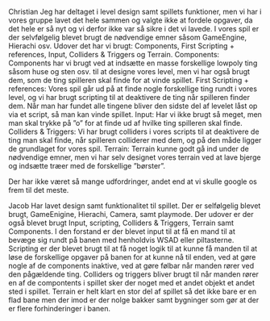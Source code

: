 Christian 
Jeg har deltaget i level design samt spillets funktioner, men vi har i vores gruppe lavet det hele sammen og valgte ikke at fordele opgaver, da det hele er så nyt og vi derfor ikke var så sikre i det vi lavede. 
I vores spil er der selvfølgelig blevet brugt de nødvendige emner såsom GameEngine, Hierachi osv.
Udover det har vi brugt: Components, First Scripting + references, Input, Colliders & Triggers og Terrain.
Components: Components har vi brugt ved at indsætte en masse forskellige lowpoly ting såsom huse og sten osv. til at designe vores level, men vi har også brugt dem, som de ting spilleren skal finde for at vinde spillet. 
First Scripting + references: Vores spil går ud på at finde nogle forskellige ting rundt i vores level, og vi har brugt scripting til at deaktivere de ting når spilleren finder dem. Når man har fundet alle tingene bliver den sidste del af levelet låst op via et script, så man kan vinde spillet.
Input: Har vi ikke brugt så meget, men man skal trykke på ”o” for at finde ud af hvilke ting spilleren skal finde. 
Colliders & Triggers: Vi har brugt colliders i vores scripts til at deaktivere de ting man skal finde, når spilleren colliderer med dem, og på den måde ligger de grundlaget for vores spil.
Terrain: Terrain kunne godt gå ind under de nødvendige emner, men vi har selv designet vores terrain ved at lave bjerge og indsætte træer med de forskellige ”børster”.

Der har ikke været så mange udfordringer, andet end at vi skulle google os frem til det meste.







Jacob 
Har lavet design samt funktionalitet til spillet. Der er selfølgelig blevet brugt, GameEnigine, Hierachi, Camera, samt playmode. Der udover er der også blevet brugt
Input, scripting, Colliders & Triggers, Terrain samt Components. I den forstand er der blevet input til at få en mand til at bevæge sig rundt på banen med henholdvis WSAD eller piltasterne.
Scripting er der blevet brugt til at få noget logik til at kunne få manden til at løse de forskellige opgaver på banen for at kunne nå til enden, ved at gøre nogle af de components inaktive, 
ved at gøre følbar når manden rører ved den pågældende ting. Colliders og triggers bliver brugt til når manden rører en af de compontents i spillet sker der noget med et andet objekt et andet sted i spillet.
Terrain er helt klart en stor del af spillet så det ikke bare er en flad bane men der imod er der nolge bakker samt bygninger som gør at der er flere forhinderinger i banen.
